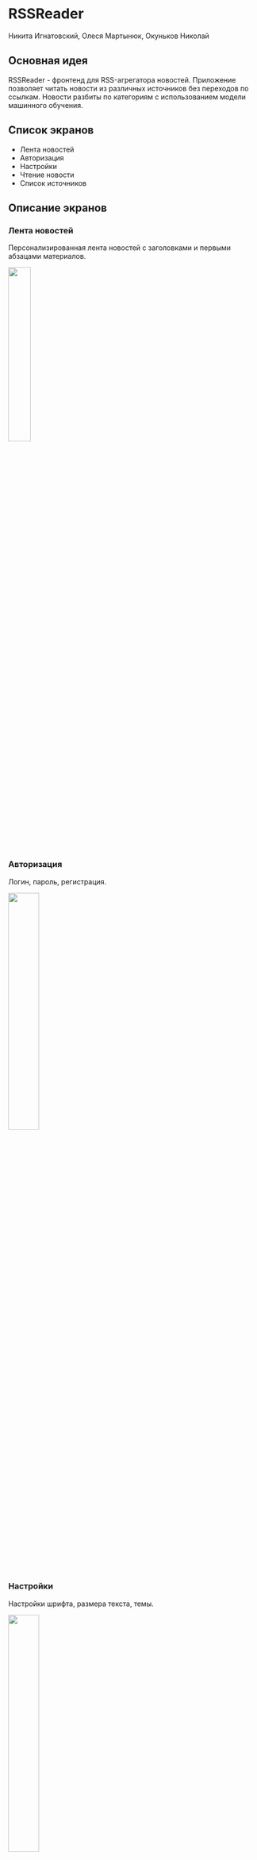 # RSSReader

Никита Игнатовский, Олеся Мартынюк, Окуньков Николай

## Основная идея

RSSReader - фронтенд для RSS-агрегатора новостей. Приложение позволяет читать новости из различных источников без переходов по ссылкам. Новости разбиты по категориям с использованием модели машинного обучения.

## Список экранов
* Лента новостей
* Авторизация
* Настройки
* Чтение новости
* Список источников

## Описание экранов

### Лента новостей
Персонализированная лента новостей с заголовками и первыми абзацами материалов.

<img src="https://i.imgur.com/X2jmBhm.png" width="30%" height="30%">

### Авторизация
Логин, пароль, регистрация.

<img src="https://i.imgur.com/LJXh1XO.png" width="35%" height="35%">

### Настройки
Настройки шрифта, размера текста, темы.

<img src="https://i.imgur.com/rRtzGlP.png" width="35%" height="35%">

### Чтение новости
Экран с полным текстом выбранного для чтения материала.

<img src="https://i.imgur.com/fpJHsZe.png" width="35%" height="35%">

### Список источников
Список выбранных источников новостей с тумблерами для их включения и отключения.
<img src="https://i.imgur.com/KvzsIaL.png" width="35%" height="35%">

## Диаграмма переходов между экранами

<img src="https://i.imgur.com/21dWloE.png" width="35%" height="35%">

